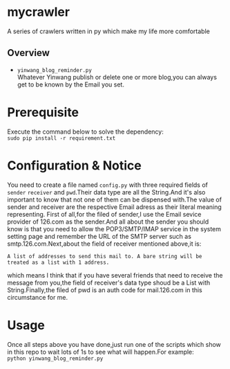 # mycrawler
 A series of crawlers written in py which make my life more comfortable  

## Overview
- `yinwang_blog_reminder.py`  
Whatever Yinwang publish or delete one or more blog,you can always get to be known
by the Email you set.

# Prerequisite 
Execute the command below to solve the dependency:  
`sudo pip install -r requirement.txt`  

# Configuration & Notice 
You need to create a file named `config.py` with three required fields of `sender` `receiver` and `pwd`.Their data type are all the String.And it's also important to know that not one of them can be dispensed with.The value of sender and receiver are the respective Email adress as their literal meaning representing. First of all,for the filed of sender,I use the Email sevice provider of 126.com as the sender.And all about the sender you should know is that you need to allow the POP3/SMTP/IMAP service in the system setting page and remember the URL of the SMTP server such as smtp.126.com.Next,about the field of receiver mentioned above,it is:  
```
A list of addresses to send this mail to. A bare string will be treated as a list with 1 address.
```
which means I think that if you have several friends that need to receive the message from you,the field of receiver's data type shoud be a List with String.Finally,the filed of pwd is an auth code for mail.126.com in this circumstance for me.

# Usage
Once all steps above you have done,just run one of the scripts which show in this repo to wait lots of 1s to see what will happen.For example:  
`python yinwang_blog_reminder.py`


